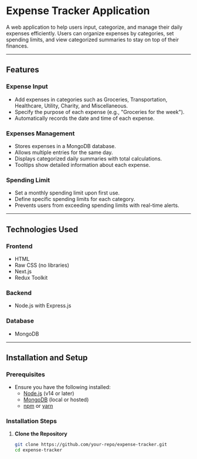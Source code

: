 # Expense Tracker Application

A web application to help users input, categorize, and manage their daily expenses efficiently. Users can organize expenses by categories, set spending limits, and view categorized summaries to stay on top of their finances.

---

## Features

### **Expense Input**
- Add expenses in categories such as Groceries, Transportation, Healthcare, Utility, Charity, and Miscellaneous.
- Specify the purpose of each expense (e.g., "Groceries for the week").
- Automatically records the date and time of each expense.

### **Expenses Management**
- Stores expenses in a MongoDB database.
- Allows multiple entries for the same day.
- Displays categorized daily summaries with total calculations.
- Tooltips show detailed information about each expense.

### **Spending Limit**
- Set a monthly spending limit upon first use.
- Define specific spending limits for each category.
- Prevents users from exceeding spending limits with real-time alerts.

---

## Technologies Used

### **Frontend**
- HTML
- Raw CSS (no libraries)
- Next.js
- Redux Toolkit

### **Backend**
- Node.js with Express.js

### **Database**
- MongoDB

---

## Installation and Setup

### Prerequisites

- Ensure you have the following installed:
  - [Node.js](https://nodejs.org/) (v14 or later)
  - [MongoDB](https://www.mongodb.com/) (local or hosted)
  - [npm](https://www.npmjs.com/) or [yarn](https://yarnpkg.com/)

### Installation Steps

1. **Clone the Repository**
   ```bash
   git clone https://github.com/your-repo/expense-tracker.git
   cd expense-tracker
